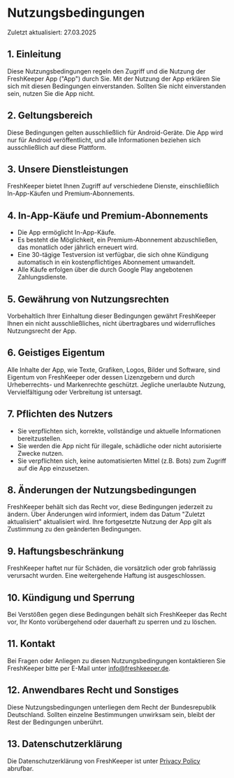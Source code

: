 # Nutzungsbedingungen

Zuletzt aktualisiert: 27.03.2025

## 1. Einleitung
Diese Nutzungsbedingungen regeln den Zugriff und die Nutzung der FreshKeeper App ("App") durch Sie. Mit der Nutzung der App erklären Sie sich mit diesen Bedingungen einverstanden. Sollten Sie nicht einverstanden sein, nutzen Sie die App nicht.

## 2. Geltungsbereich
Diese Bedingungen gelten ausschließlich für Android-Geräte. Die App wird nur für Android veröffentlicht, und alle Informationen beziehen sich ausschließlich auf diese Plattform.

## 3. Unsere Dienstleistungen
FreshKeeper bietet Ihnen Zugriff auf verschiedene Dienste, einschließlich In-App-Käufen und Premium-Abonnements.

## 4. In-App-Käufe und Premium-Abonnements
- Die App ermöglicht In-App-Käufe.
- Es besteht die Möglichkeit, ein Premium-Abonnement abzuschließen, das monatlich oder jährlich erneuert wird.
- Eine 30-tägige Testversion ist verfügbar, die sich ohne Kündigung automatisch in ein kostenpflichtiges Abonnement umwandelt.
- Alle Käufe erfolgen über die durch Google Play angebotenen Zahlungsdienste.

## 5. Gewährung von Nutzungsrechten
Vorbehaltlich Ihrer Einhaltung dieser Bedingungen gewährt FreshKeeper Ihnen ein nicht ausschließliches, nicht übertragbares und widerrufliches Nutzungsrecht der App.

## 6. Geistiges Eigentum
Alle Inhalte der App, wie Texte, Grafiken, Logos, Bilder und Software, sind Eigentum von FreshKeeper oder dessen Lizenzgebern und durch Urheberrechts- und Markenrechte geschützt. Jegliche unerlaubte Nutzung, Vervielfältigung oder Verbreitung ist untersagt.

## 7. Pflichten des Nutzers
- Sie verpflichten sich, korrekte, vollständige und aktuelle Informationen bereitzustellen.
- Sie werden die App nicht für illegale, schädliche oder nicht autorisierte Zwecke nutzen.
- Sie verpflichten sich, keine automatisierten Mittel (z.B. Bots) zum Zugriff auf die App einzusetzen.

## 8. Änderungen der Nutzungsbedingungen
FreshKeeper behält sich das Recht vor, diese Bedingungen jederzeit zu ändern. Über Änderungen wird informiert, indem das Datum "Zuletzt aktualisiert" aktualisiert wird. Ihre fortgesetzte Nutzung der App gilt als Zustimmung zu den geänderten Bedingungen.

## 9. Haftungsbeschränkung
FreshKeeper haftet nur für Schäden, die vorsätzlich oder grob fahrlässig verursacht wurden. Eine weitergehende Haftung ist ausgeschlossen.

## 10. Kündigung und Sperrung
Bei Verstößen gegen diese Bedingungen behält sich FreshKeeper das Recht vor, Ihr Konto vorübergehend oder dauerhaft zu sperren und zu löschen.

## 11. Kontakt
Bei Fragen oder Anliegen zu diesen Nutzungsbedingungen kontaktieren Sie FreshKeeper bitte per E-Mail unter info@freshkeeper.de.

## 12. Anwendbares Recht und Sonstiges
Diese Nutzungsbedingungen unterliegen dem Recht der Bundesrepublik Deutschland. Sollten einzelne Bestimmungen unwirksam sein, bleibt der Rest der Bedingungen unberührt.

## 13. Datenschutzerklärung
Die Datenschutzerklärung von FreshKeeper ist unter [Privacy Policy](https://bit.ly/freshkeeper-privacy-policy) abrufbar.
